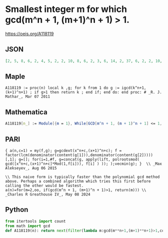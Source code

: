 # Smallest integer m for which gcd\(m^n \+ 1, \(m\+1\)^n \+ 1\) \> 1\.
https://oeis.org/A118119
## JSON
```JSON
[2, 5, 8, 6, 2, 4, 5, 2, 2, 10, 8, 6, 2, 3, 6, 14, 2, 37, 6, 2, 2, 10, 2, 6, 2, 2, 6, 10, 2, 52, 22, 2, 2, 4, 8, 26, 2, 3, 5, 5, 2, 24, 6, 2, 2, 32, 6, 4, 2, 2, 8, 5, 2, 6, 5, 4, 2, 230, 2, 44, 2, 2, 17, 4, 2, 55, 5, 2, 2, 34, 2, 9, 2, 3, 8, 4, 2, 6, 6, 2, 2, 2, 3]
```
## Maple
```Maple
A118119 := proc(n) local k ,g; for k from 1 do g := igcd(k^n+1,(k+1)^n+1) ; if g>1 then return k ; end if; end do: end proc: # _R. J. Mathar_, Mar 07 2011
```
## Mathematica
```Mathematica
A118119[n_] := Module[{m = 1}, While[GCD[m^n + 1, (m + 1)^n + 1] <= 1, m++]; m]; Table[A118119[n], {n, 2, 50}] (* _Robert Price_, Oct 15 2018 *)
```
## PARI
```PARI
{ a(n,c=1) = my(f,g); g=gcdext(x^n+c,(x+1)^n+c); f = factor(lcm(denominator(content(g[1])),denominator(content(g[2]))))[,1]; g=[]; for(i=1,#f, g=concat(g, apply(lift, polrootsmod( gcd([x^n+c,(x+1)^n+c]*Mod(1,f[i])), f[i] ) )); );vecmin(g); }  \\ _Max Alekseyev_, Aug 06 2015
```
```PARI
\\ This naive form is typically faster than the polynomial gcd method above. Perhaps a combined algorithm which tries this first before calling the other would be fastest.
a(n)=for(m=2,oo, if(gcd(m^n + 1, (m+1)^n + 1)>1, return(m))) \\ _Charles R Greathouse IV_, May 08 2024
```
## Python
```Python
from itertools import count
from math import gcd
def A118119(n): return next(filter(lambda m:gcd(m**n+1,(m+1)**n+1)>1,count(1))) # _Chai Wah Wu_, May 08 2024
```
